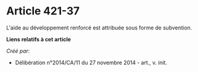 # Article 421-37

L'aide au développement renforcé est attribuée sous forme de subvention.

**Liens relatifs à cet article**

_Créé par_:

  - Délibération n°2014/CA/11 du 27 novembre 2014 - art., v. init.
